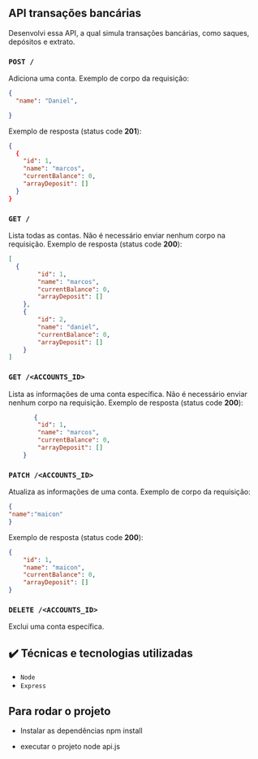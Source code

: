 ## API transações bancárias

Desenvolvi essa API, a qual simula transações bancárias, como saques, depósitos e extrato.

### `POST /`

Adiciona uma conta. Exemplo de corpo da requisição:

```json
{
  "name": "Daniel",

}
```

Exemplo de resposta (status code **201**):

```json
{
  {
	"id": 1,
	"name": "marcos",
	"currentBalance": 0,
	"arrayDeposit": []
  }
}
```

### `GET /`

Lista todas as contas. Não é necessário enviar nenhum corpo na requisição.
Exemplo de resposta (status code **200**):

```json
[
  {
		"id": 1,
		"name": "marcos",
		"currentBalance": 0,
		"arrayDeposit": []
	},
	{
		"id": 2,
		"name": "daniel",
		"currentBalance": 0,
		"arrayDeposit": []
	}
]
```

### `GET /<ACCOUNTS_ID>`

Lista as informações de uma conta específica. Não é necessário enviar nenhum
corpo na requisição. Exemplo de resposta (status code **200**):

```json
       {
		"id": 1,
		"name": "marcos",
		"currentBalance": 0,
		"arrayDeposit": []
	}
```

### `PATCH /<ACCOUNTS_ID>`

Atualiza as informações de uma conta. Exemplo de corpo da requisição:

```json
{
"name":"maicon"
}
```

Exemplo de resposta (status code **200**):

```json
{
	"id": 1,
	"name": "maicon",
	"currentBalance": 0,
	"arrayDeposit": []
}
```

### `DELETE /<ACCOUNTS_ID>`

Exclui uma conta específica.


## ✔️ Técnicas e tecnologias utilizadas

- ``Node``
- ``Express``

## Para rodar o projeto
- Instalar as dependências 
npm install

- executar o projeto node api.js

